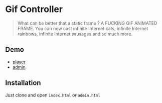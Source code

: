 Gif Controller
==============

> What can be better that a static frame ? A FUCKING GIF ANIMATED FRAME. You can
> now cast infinite Internet cats, infinite Internet rainbows, infinite Internet
> sausages and so much more.

Demo
----

* [player](http://gifomatic.science/player.html)
* [admin](http://gifomatic.science/)

Installation
------------

Just clone and open `index.html` or `admin.html`
